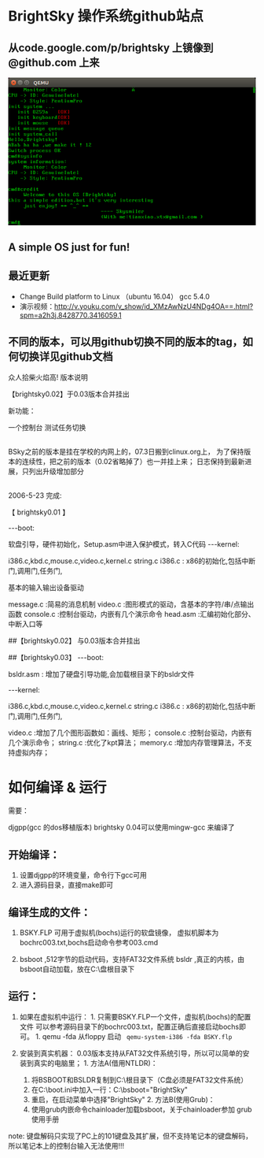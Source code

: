 # BrightSky 操作系统github站点
## 从code.google.com/p/brightsky 上镜像到 @github.com 上来

![alt tag](https://raw.githubusercontent.com/mzeric/tinyos/master/demo_qemu.png)

## A simple OS just for fun!
## 最近更新
* Change Build platform to Linux （ubuntu 16.04） gcc 5.4.0
* 演示视频：http://v.youku.com/v_show/id_XMzAwNzU4NDg4OA==.html?spm=a2h3j.8428770.3416059.1

## 不同的版本，可以用github切换不同的版本的tag，如何切换详见github文档

众人拾柴火焰高!
版本说明

【brightsky0.02】于0.03版本合并挂出

新功能：

一个控制台
测试任务切换

##

BSky之前的版本是挂在学校的内网上的，07.3日搬到clinux.org上， 为了保持版本的连续性，把之前的版本（0.02省略掉了）也一并挂上来； 日志保持到最新进展，只列出升级增加部分

##

2006-5-23 完成:

【 brightsky0.01 】

---boot:

软盘引导，硬件初始化，Setup.asm中进入保护模式，转入C代码
---kernel:

i386.c,kbd.c,mouse.c,video.c,kernel.c string.c i386.c : x86的初始化,包括中断门,调用门,任务门,

基本的输入输出设备驱动

message.c :简易的消息机制 video.c :图形模式的驱动，含基本的字符/串/点输出函数 console.c :控制台驱动，内嵌有几个演示命令 head.asm :汇编初始化部分、中断入口等

##【brightsky0.02】
与0.03版本合并挂出


##【brightsky0.03】
---boot:

bsldr.asm : 增加了硬盘引导功能,会加载根目录下的bsldr文件

---kernel:

i386.c,kbd.c,mouse.c,video.c,kernel.c string.c i386.c : x86的初始化,包括中断门,调用门,任务门,

video.c :增加了几个图形函数如：画线、矩形； console.c :控制台驱动，内嵌有几个演示命令； string.c :优化了kpt算法； memory.c :增加内存管理算法，不支持虚拟内存；

# 如何编译 & 运行

需要：

djgpp(gcc 的dos移植版本)
brightsky 0.04可以使用mingw-gcc 来编译了

## 开始编译：

  1. 设置djgpp的环境变量，命令行下gcc可用
  2. 进入源码目录，直接make即可

## 编译生成的文件：

  1. BSKY.FLP 可用于虚拟机(bochs)运行的软盘镜像，
   虚拟机脚本为bochrc003.txt,bochs启动命令参考003.cmd

  2. bsboot ,512字节的启动代码，支持FAT32文件系统
   bsldr  ,真正的内核，由bsboot自动加载，放在C:\盘根目录下

## 运行：

  1. 如果在虚拟机中运行：
    1. 只需要BSKY.FLP一个文件，虚拟机(bochs)的配置文件
   可以参考源码目录下的bochrc003.txt，配置正确后直接启动bochs即可。
    1. qemu -fda 从floppy 启动
      ` qemu-system-i386 -fda BSKY.flp`

  2. 安装到真实机器：
   0.03版本支持从FAT32文件系统引导，所以可以简单的安装到真实的电脑里；
    1. 方法A(借用NTLDR)：
      1. 将BSBOOT和BSLDR复制到C:\根目录下（C盘必须是FAT32文件系统）
      2. 在C:\boot.ini中加入一行：C:\bsboot="BrightSky"
      3. 重启，在启动菜单中选择"BrightSky"
    2. 方法B(使用Grub)：
      1. 使用grub内嵌命令chainloader加载bsboot，关于chainloader参加
         grub使用手册

   note:  键盘解码只实现了PC上的101键盘及其扩展，但不支持笔记本的键盘解码，所以笔记本上的控制台输入无法使用!!!
          
